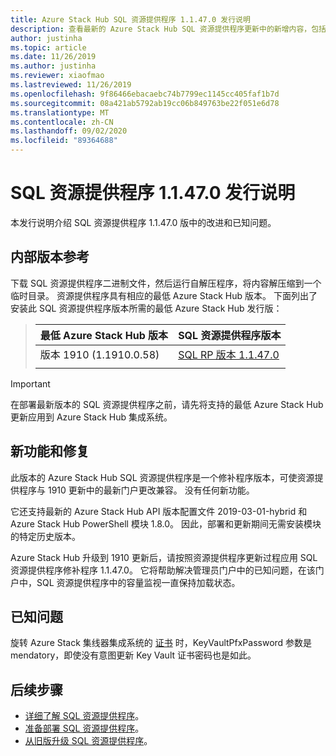 ```yaml
---
title: Azure Stack Hub SQL 资源提供程序 1.1.47.0 发行说明
description: 查看最新的 Azure Stack Hub SQL 资源提供程序更新中的新增内容，包括新功能、修复和已知问题。
author: justinha
ms.topic: article
ms.date: 11/26/2019
ms.author: justinha
ms.reviewer: xiaofmao
ms.lastreviewed: 11/26/2019
ms.openlocfilehash: 9f86466ebacaebc74b7799ec1145cc405faf1b7d
ms.sourcegitcommit: 08a421ab5792ab19cc06b849763be22f051e6d78
ms.translationtype: MT
ms.contentlocale: zh-CN
ms.lasthandoff: 09/02/2020
ms.locfileid: "89364688"
---
```

# <a name="sql-resource-provider-11470-release-notes"></a>SQL 资源提供程序 1.1.47.0 发行说明

本发行说明介绍 SQL 资源提供程序 1.1.47.0 版中的改进和已知问题。

## <a name="build-reference"></a>内部版本参考

下载 SQL 资源提供程序二进制文件，然后运行自解压程序，将内容解压缩到一个临时目录。 资源提供程序具有相应的最低 Azure Stack Hub 版本。 下面列出了安装此 SQL 资源提供程序版本所需的最低 Azure Stack Hub 发行版：

> |最低 Azure Stack Hub 版本|SQL 资源提供程序版本|
> |-----|-----|
> |版本 1910 (1.1910.0.58)|[SQL RP 版本 1.1.47.0](https://aka.ms/azurestacksqlrp11470)|  
> |     |     |

> [!IMPORTANT]
> 在部署最新版本的 SQL 资源提供程序之前，请先将支持的最低 Azure Stack Hub 更新应用到 Azure Stack Hub 集成系统。

## <a name="new-features-and-fixes"></a>新功能和修复

此版本的 Azure Stack Hub SQL 资源提供程序是一个修补程序版本，可使资源提供程序与 1910 更新中的最新门户更改兼容。 没有任何新功能。

它还支持最新的 Azure Stack Hub API 版本配置文件 2019-03-01-hybrid 和 Azure Stack Hub PowerShell 模块 1.8.0。 因此，部署和更新期间无需安装模块的特定历史版本。

Azure Stack Hub 升级到 1910 更新后，请按照资源提供程序更新过程应用 SQL 资源提供程序修补程序 1.1.47.0。 它将帮助解决管理员门户中的已知问题，在该门户中，SQL 资源提供程序中的容量监视一直保持加载状态。

## <a name="known-issues"></a>已知问题

旋转 Azure Stack 集线器集成系统的 [证书](azure-stack-mysql-resource-provider-maintain.md#secrets-rotation) 时，KeyVaultPfxPassword 参数是 mendatory，即使没有意图更新 Key Vault 证书密码也是如此。

## <a name="next-steps"></a>后续步骤

- [详细了解 SQL 资源提供程序](azure-stack-sql-resource-provider.md)。
- [准备部署 SQL 资源提供程序](azure-stack-sql-resource-provider-deploy.md#prerequisites)。
- [从旧版升级 SQL 资源提供程序](azure-stack-sql-resource-provider-update.md)。
